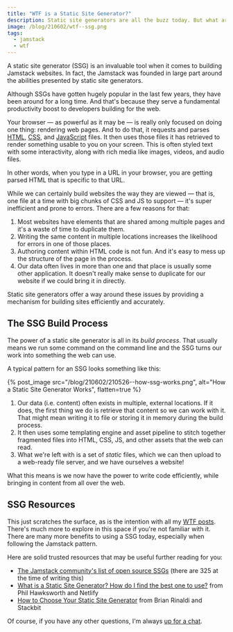 ```yaml
---
title: "WTF is a Static Site Generator?"
description: Static site generators are all the buzz today. But what are they really? And how do they fit into the Jamstack?
image: /blog/210602/wtf--ssg.png
tags:
  - jamstack
  - wtf
---
```


A static site generator (SSG) is an invaluable tool when it comes to building Jamstack websites. In fact, the Jamstack was founded in large part around the abilities presented by static site generators.

Although SSGs have gotten hugely popular in the last few years, they have been around for a long time. And that's because they serve a fundamental productivity boost to developers building for the web.

Your browser — as powerful as it may be — is really only focused on doing one thing: rendering web pages. And to do that, it requests and parses [HTML](/blog/wtf-is-html/), [CSS](/blog/wtf-is-css/), and [JavaScript](/blog/wtf-is-javascript/) files. It then uses those files it has retrieved to render something usable to you on your screen. This is often styled text with some interactivity, along with rich media like images, videos, and audio files.

In other words, when you type in a URL in your browser, you are getting parsed HTML that is specific to that URL.

While we can certainly build websites the way they are viewed — that is, one file at a time with big chunks of CSS and JS to support — it's super inefficient and prone to errors. There are a few reasons for that:

1. Most websites have elements that are shared among multiple pages and it's a waste of time to duplicate them.
2. Writing the same content in multiple locations increases the likelihood for errors in one of those places.
3. Authoring content within HTML code is not fun. And it's easy to mess up the structure of the page in the process.
4. Our data often lives in more than one and that place is usually some other application. It doesn't really make sense to duplicate for our website if we could bring it in directly.

Static site generators offer a way around these issues by providing a mechanism for building sites efficiently and accurately.

## The SSG Build Process

The power of a static site generator is all in its _build process_. That usually means we run some command on the command line and the SSG turns our work into something the web can use.

A typical pattern for an SSG looks something like this:

{% post_image
    src="/blog/210602/210526--how-ssg-works.png",
    alt="How a Static Site Generator Works",
    flatten=true %}

1. Our data (i.e. content) often exists in multiple, external locations. If it does, the first thing we do is retrieve that content so we can work with it. That might mean writing it to file or storing it in memory during the build process.
2. It then uses some templating engine and asset pipeline to stitch together fragmented files into HTML, CSS, JS, and other assets that the web can read.
3. What we're left with is a set of _static_ files, which we can then upload to a web-ready file server, and we have ourselves a website!

What this means is we now have the power to write code efficiently, while bringing in content from all over the web.

## SSG Resources

This just scratches the surface, as is the intention with all my [WTF posts](/topics/wtf/). There's much more to explore in this space if you're not familiar with it. There are many more benefits to using a SSG today, especially when following the Jamstack pattern.

Here are solid trusted resources that may be useful further reading for you:

- [The Jamstack community's list of open source SSGs](https://jamstack.org/generators/) (there are 325 at the time of writing this)
- [What is a Static Site Generator? How do I find the best one to use?](https://www.netlify.com/blog/2020/04/14/what-is-a-static-site-generator-and-3-ways-to-find-the-best-one/) from Phil Hawksworth and Netlify
- [How to Choose Your Static Site Generator](https://www.stackbit.com/blog/choosing-your-ssg/) from Brian Rinaldi and Stackbit

Of course, if you have any other questions, I'm always [up for a chat](https://twitter.com/seancdavis29).
